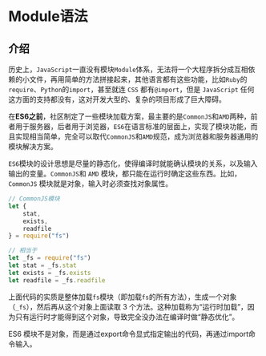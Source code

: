 # Module语法

## 介绍

历史上，`JavaScript`一直没有模块`Module`体系，无法将一个大程序拆分成互相依赖的小文件，再用简单的方法拼接起来，其他语言都有这些功能，比如`Ruby`的`require`、`Python`的`import`，甚至就连 `CSS` 都有`@import`，但是 `JavaScript` 任何这方面的支持都没有，这对开发大型的、复杂的项目形成了巨大障碍。

在**ES6之前**，社区制定了一些模块加载方案，最主要的是`CommonJS`和`AMD`两种，前者用于服务器，后者用于浏览器，`ES6`在语言标准的层面上，实现了模块功能，而且实现相当简单，完全可以取代`CommonJS`和`AMD`规范，成为浏览器和服务器通用的模块解决方案。

`ES6`模块的设计思想是尽量的静态化，使得编译时就能确认模块的关系，以及输入输出的变量。`CommonJS`和 `AMD` 模块，都只能在运行时确定这些东西。比如，`CommonJS` 模块就是对象，输入时必须查找对象属性。

```js
// CommonJS模块
let {
    stat,
    exists,
    readfile
} = require("fs")

// 相当于
let _fs = require("fs")
let stat = _fs.stat
let exists = _fs.exists
let readfile = _fs.readfile
```

上面代码的实质是整体加载`fs`模块（即加载`fs`的所有方法），生成一个对象（`_fs`），然后再从这个对象上面读取 3 个方法。这种加载称为“运行时加载”，因为只有运行时才能得到这个对象，导致完全没办法在编译时做“静态优化”。

ES6 模块不是对象，而是通过export命令显式指定输出的代码，再通过import命令输入。 